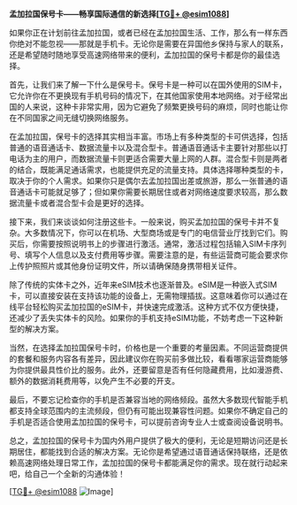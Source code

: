 **孟加拉国保号卡——畅享国际通信的新选择[[TG💪+ @esim1088](https://t.me/s/esim1088)]**

如果你正在计划前往孟加拉国，或者已经在孟加拉国生活、工作，那么有一样东西你绝对不能忽视——那就是手机卡。无论你是需要在异国他乡保持与家人的联系，还是希望随时随地享受高速网络带来的便利，孟加拉国的保号卡都是你的最佳选择。

首先，让我们来了解一下什么是保号卡。保号卡是一种可以在国外使用的SIM卡，它允许你在不更换现有手机号码的情况下，在其他国家使用本地网络。对于经常出国的人来说，这种卡非常实用，因为它避免了频繁更换号码的麻烦，同时也能让你在不同国家之间无缝切换网络服务。

在孟加拉国，保号卡的选择其实相当丰富。市场上有多种类型的卡可供选择，包括普通的语音通话卡、数据流量卡以及混合型卡。普通语音通话卡主要针对那些以打电话为主的用户，而数据流量卡则更适合需要大量上网的人群。混合型卡则是两者的结合，既能满足通话需求，也能提供充足的流量支持。具体选择哪种类型的卡，取决于你的个人需求。如果你只是偶尔去孟加拉国出差或旅游，那么一张普通的语音通话卡可能就足够了；但如果你需要长期居住或者对网络速度要求较高，那么数据流量卡或者混合型卡会是更好的选择。

接下来，我们来谈谈如何注册这些卡。一般来说，购买孟加拉国的保号卡并不复杂。大多数情况下，你可以在机场、大型商场或是专门的电信营业厅找到它们。购买后，你需要按照说明书上的步骤进行激活。通常，激活过程包括输入SIM卡序列号、填写个人信息以及支付费用等步骤。需要注意的是，有些运营商可能会要求你上传护照照片或其他身份证明文件，所以请确保随身携带相关证件。

除了传统的实体卡之外，近年来eSIM技术也逐渐普及。eSIM是一种嵌入式SIM卡，可以直接安装在支持该功能的设备上，无需物理插拔。这意味着你可以通过在线平台轻松购买孟加拉国的eSIM卡，并快速完成激活。这种方式不仅方便快捷，还减少了丢失实体卡的风险。如果你的手机支持eSIM功能，不妨考虑一下这种新型的解决方案。

当然，在选择孟加拉国保号卡时，价格也是一个重要的考量因素。不同运营商提供的套餐和服务内容各有差异，因此建议你在购买前多做比较，看看哪家运营商能够为你提供最具性价比的服务。此外，还要留意是否有任何隐藏费用，比如漫游费、额外的数据消耗费用等，以免产生不必要的开支。

最后，不要忘记检查你的手机是否兼容当地的网络频段。虽然大多数现代智能手机都支持全球范围内的主流频段，但仍有可能出现兼容性问题。如果你不确定自己的手机是否适合使用孟加拉国的保号卡，可以提前咨询专业人士或查阅设备说明书。

总之，孟加拉国的保号卡为国内外用户提供了极大的便利，无论是短期访问还是长期居住，都能找到合适的解决方案。无论你是希望通过语音通话保持联络，还是依赖高速网络处理日常工作，孟加拉国的保号卡都能满足你的需求。现在就行动起来吧，给自己一个全新的沟通体验！

[[TG💪+ @esim1088](https://t.me/s/esim1088) ![Image](https://i.postimg.cc/4NQfJmqS/Snipaste-2025-05-13-00-14-12.png)]
